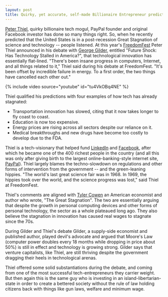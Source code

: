 ```yaml
---
layout: post
title: Quirky, yet accurate, self-made Billionaire Entrepreneur predicts Tech Innovation Stagnation
---
```


<a href="http://en.wikipedia.org/wiki/Peter_Thiel">Peter Thiel</a>, quirky billionaire tech mogul, PayPal founder and original Facebook investor has done so many things right. So, when he recently predicted that the United States is in a post-recession Great Stagnation of science and technology -- people listened. At this year's <a href="http://freedomfest.com/">FreedomFest</a> Peter Thiel announced in his debate with <a href="http://en.wikipedia.org/wiki/George_Gilder">George Gilder</a>, entitled "Future Shock: Has Technology Stalled in America?", that technological innovation has essentially flat-lined. "There's been insane progress in computers, Internet, and all things related to it," Thiel said during his debate at FreedomFest. "It's been offset by incredible failure in energy. To a first order, the two things have cancelled each other out."

{% include video source="youtube" id="tu4VkOBq4NE" %}

Thiel qualified his predictions with four examples of how tech has already stagnated:

- Transportation innovation has slowed, citing that it now takes longer to fly coast to coast.
- Education is now too expensive.
- Energy prices are rising across all sectors despite our reliance on it.
- Medical breakthroughs and new drugs have become too costly to develop due to the FDA.

Thiel is a tech-visionary that helped fund <a href="http://www.linkedin.com/">LinkedIn</a> and <a href="https://www.facebook.com/">Facebook</a>, after which  he became one of the 400 richest people in the country (and all this was only after giving birth to the largest online-banking-style internet site, <a href="http://www.paypal.com/">PayPal</a>). Thiel largely blames the techno-slowdown on regulations and other forms of intervention from the government -- and the green-leaning hippies. "The world's last great science fair was in 1968. In 1969, the hippies took over the world, and the science progress was lost," said Thiel at FreedomFest. 

Thiel's comments are aligned with <a href="http://en.wikipedia.org/wiki/Tyler_Cowen">Tyler Cowen</a> an American economist and author who wrote, "The Great Stagnation". The two are essentially arguing that despite the growth in personal computing devices and other forms of personal technology, the sector as a whole plateaued long ago. They also believe the stagnation in innovation has caused real wages to stagnate since the 70s.

During Gilder and Thiel's debate Gilder, a supply-side economist and published author, played devil's advocate and argued that Moore's Law (computer power doubles every 18 months while dropping in price about 50%) is still in effect and technology is growing strong. Gilder says that venture capitalists, like Thiel, are still thriving despite the government dragging their heels in technological arenas. 

Thiel offered some solid substantiations during the debate, and coming from one of the most successful tech-entrepreneurs they carrier weight. But then again this is the same guy who is investing in an island-libertarian-state in order to create a bettered society without the rule of law holding citizens back with things like gun laws, welfare and minimum wage.
